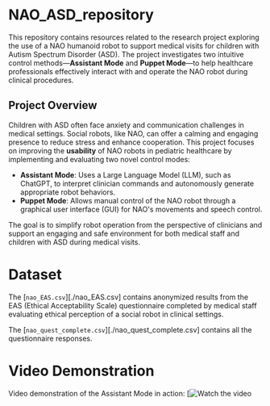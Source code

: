 # NAO_ASD_repository

This repository contains resources related to the research project exploring the use of a NAO humanoid robot to support medical visits for children with Autism Spectrum Disorder (ASD). The project investigates two intuitive control methods—**Assistant Mode** and **Puppet Mode**—to help healthcare professionals effectively interact with and operate the NAO robot during clinical procedures.


## Project Overview

Children with ASD often face anxiety and communication challenges in medical settings. Social robots, like NAO, can offer a calming and engaging presence to reduce stress and enhance cooperation. This project focuses on improving the **usability** of NAO robots in pediatric healthcare by implementing and evaluating two novel control modes:

- **Assistant Mode**: Uses a Large Language Model (LLM), such as ChatGPT, to interpret clinician commands and autonomously generate appropriate robot behaviors.
- **Puppet Mode**: Allows manual control of the NAO robot through a graphical user interface (GUI) for NAO's movements and speech control.

The goal is to simplify robot operation from the perspective of clinicians and support an engaging and safe environment for both medical staff and children with ASD during medical visits.

# Dataset
The [`nao_EAS.csv`][./nao_EAS.csv] contains anonymized results from the EAS (Ethical Acceptability Scale) questionnaire completed by medical staff evaluating ethical perception of a social robot in clinical settings.

The [`nao_quest_complete.csv`][./nao_quest_complete.csv] contains all the questionnaire responses.


# Video Demonstration

Video demonstration of the Assistant Mode in action:
[![Watch the video](https://github.com/user-attachments/assets/831928fb-c848-4ee4-b9d8-5949b679ddba)



